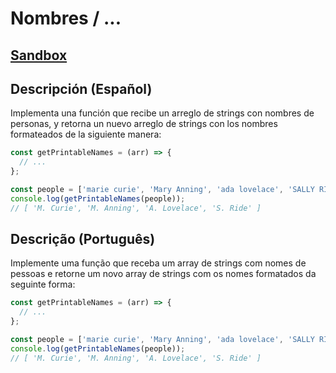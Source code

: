# Nombres / ...

## [Sandbox](https://lab.cs50.io/Laboratoria/job-application-public/main/02-tech-mentoring/exercises/06-nombres/boilerplate/)

## Descripción (Español)

Implementa una función que recibe un arreglo de strings con nombres de personas,
y retorna un nuevo arreglo de strings con los nombres formateados de la
siguiente manera:

```js
const getPrintableNames = (arr) => {
  // ...
};

const people = ['marie curie', 'Mary Anning', 'ada lovelace', 'SALLY RIDE'];
console.log(getPrintableNames(people));
// [ 'M. Curie', 'M. Anning', 'A. Lovelace', 'S. Ride' ]
```

## Descrição (Português)

Implemente uma função que receba um array de strings com nomes de pessoas e retorne 
um novo array de strings com os nomes formatados da seguinte forma:


```js
const getPrintableNames = (arr) => {
  // ...
};

const people = ['marie curie', 'Mary Anning', 'ada lovelace', 'SALLY RIDE'];
console.log(getPrintableNames(people));
// [ 'M. Curie', 'M. Anning', 'A. Lovelace', 'S. Ride' ]
```
